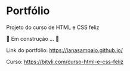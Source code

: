 # Portfólio

Projeto do curso de HTML e CSS feliz  

:construction: Em construção ... :construction:

Link do portfólio: https://ianasampaio.github.io/

Curso: https://bityli.com/curso-html-e-css-feliz
